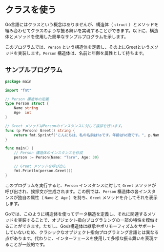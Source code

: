 # クラスを使う

Go言語にはクラスという概念はありませんが、構造体（ `struct` ）とメソッドを組み合わせてクラスのような振る舞いを実現することができます。以下に、構造体とメソッドを使用した簡単なサンプルプログラムを示します。

このプログラムでは、`Person` という構造体を定義し、その上にGreetというメソッドを実装します。`Person` 構造体は、名前と年齢を属性として持ちます。

## サンプルプログラム
```go
package main

import "fmt"

// Person 構造体の定義
type Person struct {
    Name string
    Age  int
}

// Greet メソッドはPersonのインスタンスに対して挨拶を行います。
func (p Person) Greet() string {
    return fmt.Sprintf("こんにちは、私の名前は%sです。年齢は%d歳です。", p.Name, p.Age)
}

func main() {
    // Person 構造体のインスタンスを作成
    person := Person{Name: "Taro", Age: 30}

    // Greet メソッドを呼び出し
    fmt.Println(person.Greet())
}
```

このプログラムを実行すると、`Person` インスタンスに対して `Greet` メソッドが呼び出され、挨拶文が生成されます。この例では、`Person` 構造体の各インスタンスが独自の属性（ `Name` と` Age` ）を持ち、`Greet` メソッドを介してそれを表示します。

Goでは、このように構造体を使ってデータ構造を定義し、それに関連するメソッドを実装することで、オブジェクト指向プログラミングの一部の特性を模倣することができます。ただし、Goの構造体は継承やポリモーフィズムをサポートしていないため、クラシックなオブジェクト指向プログラミング言語とは異なる点があります。代わりに、インターフェースを使用して多様な振る舞いを表現することが一般的です。